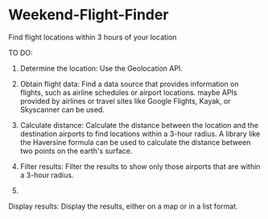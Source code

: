 # Weekend-Flight-Finder
Find flight locations within 3 hours of your location


TO DO:
1. Determine the location: 
Use the Geolocation API.

2. Obtain flight data: 
Find a data source that provides information on flights, such as airline schedules or airport locations. maybe APIs provided by airlines or travel sites like Google Flights, Kayak, or Skyscanner can be used.

3. Calculate distance: 
Calculate the distance between the location and the destination airports to find locations within a 3-hour radius. A library like the Haversine formula can be used to calculate the distance between two points on the earth's surface.

4. Filter results: 
Filter the results to show only those airports that are within a 3-hour radius.

5.
Display results: 
Display the results, either on a map or in a list format.
